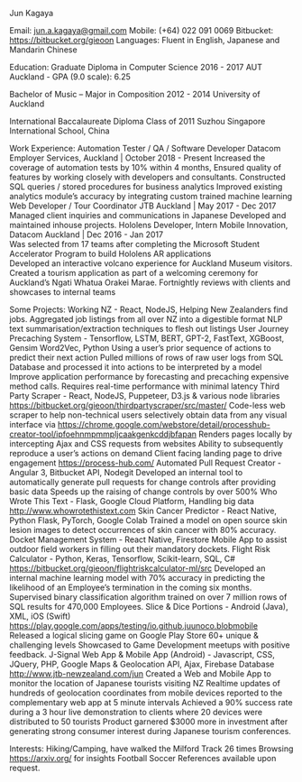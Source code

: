 Jun Kagaya

Email: jun.a.kagaya@gmail.com
Mobile: (+64) 022 091 0069
Bitbucket: https://bitbucket.org/gieoon
Languages: Fluent in English, Japanese and Mandarin Chinese

Education:
Graduate Diploma in Computer Science  2016 - 2017 
AUT Auckland - GPA (9.0 scale): 6.25

Bachelor of Music – Major in Composition  2012 - 2014 
University of Auckland

International Baccalaureate Diploma  Class of 2011
Suzhou Singapore International School, China


Work Experience:
Automation Tester / QA / Software Developer
Datacom Employer Services, Auckland | October 2018 - Present
Increased the coverage of automation tests by 10% within 4 months,
Ensured quality of features by working closely with developers and consultants.
Constructed SQL queries / stored procedures for business analytics
Improved existing analytics module’s accuracy by integrating custom trained machine learning 
Web Developer / Tour Coordinator 
JTB Auckland | May 2017 - Dec 2017
Managed client inquiries and communications in Japanese
Developed and maintained inhouse projects.
Hololens Developer, Intern
Mobile Innovation, Datacom Auckland | Dec 2016 - Jan 2017        
Was selected from 17 teams after completing the Microsoft Student Accelerator Program to build Hololens AR applications    
Developed an interactive volcano experience for Auckland Museum visitors.
Created a tourism application as part of a welcoming ceremony for Auckland’s Ngati Whatua Orakei Marae.
Fortnightly reviews with clients and showcases to internal teams

Some Projects:
Working NZ - React, NodeJS, 
Helping New Zealanders find jobs.
Aggregated job listings from all over NZ into a digestible format
NLP text summarisation/extraction techniques to flesh out listings
User Journey Precaching System - Tensorflow, LSTM, BERT, GPT-2, FastText, XGBoost, Gensim Word2Vec, Python 
Using a user’s prior sequence of actions to predict their next action
Pulled millions of rows of raw user logs from SQL Database and processed it into actions to be interpreted by a model
Improve application performance by forecasting and precaching expensive method calls.
Requires real-time performance with minimal latency
Third Party Scraper - React, NodeJS, Puppeteer, D3.js & various node libraries
https://bitbucket.org/gieoon/thirdpartyscraper/src/master/
Code-less web scraper to help non-technical users selectively obtain data from any visual interface via https://chrome.google.com/webstore/detail/processhub-creator-tool/ipfoehnmpmmpljcaakgenkcddjbfapan
Renders pages locally by intercepting Ajax and CSS requests from websites
Ability to subsequently reproduce a user’s actions on demand 
Client facing landing page to drive engagement https://process-hub.com/
Automated Pull Request Creator - Angular 3, Bitbucket API, Nodegit
Developed an internal tool to automatically generate pull requests for change controls after providing basic data
Speeds up the raising of change controls by over 500%
Who Wrote This Text - Flask, Google Cloud Platform, Handling big data
http://www.whowrotethistext.com 
Skin Cancer Predictor - React Native, Python Flask, PyTorch, Google Colab
Trained a model on open source skin lesion images to detect occurrences of skin cancer with 80% accuracy. 
Docket Management System - React Native, Firestore
Mobile App to assist outdoor field workers in filling out their mandatory dockets.
Flight Risk Calculator - Python, Keras, Tensorflow, Scikit-learn, SQL, C#
https://bitbucket.org/gieoon/flightriskcalculator-ml/src
Developed an internal machine learning model with 70% accuracy in predicting the likelihood of an Employee’s termination in the coming six months.
Supervised binary classification algorithm trained on over 7 million rows of SQL results for 470,000 Employees.
Slice & Dice Portions - Android (Java), XML, iOS (Swift)
https://play.google.com/apps/testing/io.github.juunoco.blobmobile
Released a logical slicing game on Google Play Store
60+ unique & challenging levels
Showcased to Game Development meetups with positive feedback.
J-Signal Web App & Mobile App (Android) - Javascript, CSS, JQuery, PHP, Google Maps & Geolocation API, Ajax, Firebase Database
http://www.jtb-newzealand.com/jun
Created a Web and Mobile App to monitor the location of Japanese tourists visiting NZ 
Realtime updates of hundreds of geolocation coordinates from mobile devices reported to the complementary web app at 5 minute intervals
Achieved a 90% success rate during a 3 hour live demonstration to clients where 20 devices were distributed to 50 tourists 
Product garnered $3000 more in investment after generating strong consumer interest during Japanese tourism conferences.

Interests:
Hiking/Camping, have walked the Milford Track 26 times
Browsing https://arxiv.org/ for insights
Football Soccer 
References available upon request.
